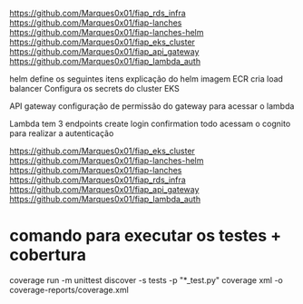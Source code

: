 https://github.com/Marques0x01/fiap_rds_infra
https://github.com/Marques0x01/fiap-lanches
https://github.com/Marques0x01/fiap-lanches-helm
https://github.com/Marques0x01/fiap_eks_cluster
https://github.com/Marques0x01/fiap_api_gateway
https://github.com/Marques0x01/fiap_lambda_auth

helm define os seguintes itens
explicação do helm
imagem ECR
cria load balancer
Configura os secrets do cluster EKS


API gateway
    configuração de permissão do gateway para acessar o lambda

Lambda
    tem 3 endpoints 
        create
        login
        confirmation
    todo acessam o cognito para realizar a autenticação


https://github.com/Marques0x01/fiap_eks_cluster
https://github.com/Marques0x01/fiap-lanches-helm
https://github.com/Marques0x01/fiap-lanches
https://github.com/Marques0x01/fiap_rds_infra
https://github.com/Marques0x01/fiap_api_gateway
https://github.com/Marques0x01/fiap_lambda_auth

# comando para executar os testes + cobertura
coverage run -m unittest discover -s tests -p "*_test.py"
coverage xml -o coverage-reports/coverage.xml
